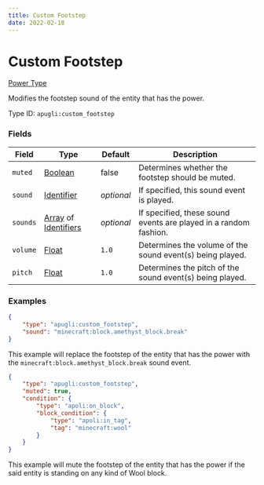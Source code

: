 ```yaml
---
title: Custom Footstep
date: 2022-02-18
---
```


# Custom Footstep

[Power Type](../power_types.md)

Modifies the footstep sound of the entity that has the power.

Type ID: `apugli:custom_footstep`


### Fields

Field | Type | Default | Description
------|------|---------|------------
`muted` | [Boolean](https://origins.readthedocs.io/en/latest/types/data_types/boolean/) | false | Determines whether the footstep should be muted.
`sound` | [Identifier](https://origins.readthedocs.io/en/latest/types/data_types/identifier/) | *optional* | If specified, this sound event is played.
`sounds` | [Array](https://origins.readthedocs.io/en/latest/types/data_types/array/) of [Identifiers](https://origins.readthedocs.io/en/latest/types/data_types/identifier/) | *optional* | If specified, these sound events are played in a random fashion.
`volume` | [Float](https://origins.readthedocs.io/en/latest/types/data_types/float) | `1.0` | Determines the volume of the sound event(s) being played.
`pitch` | [Float](https://origins.readthedocs.io/en/latest/types/data_types/float) | `1.0` | Determines the pitch of the sound event(s) being played.


### Examples

```json
{
    "type": "apugli:custom_footstep",
    "sound": "minecraft:block.amethyst_block.break"
}
```

This example will replace the footstep of the entity that has the power with the `minecraft:block.amethyst_block.break` sound event.
<br>

```json
{
    "type": "apugli:custom_footstep",
    "muted": true,
    "condition": {
        "type": "apoli:on_block",
        "block_condition": {
            "type": "apoli:in_tag",
            "tag": "minecraft:wool"
        }
    }
}
```

This example will mute the footstep of the entity that has the power if the said entity is standing on any kind of Wool block.
